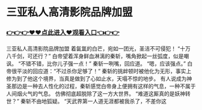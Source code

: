 # 三亚私人高清影院品牌加盟

### <a href="https://github.com/haivs/yaos/issues/1">👉👉👉♥♥点此进入♥观看入口👈👉👉</a>

三亚私人高清影院品牌加盟
着氤氲的白芒，宛如一团光，圣洁不可侵犯！
    “十万八千剑，可还行？”
    白帝望着浑身鲜血淋漓的秦斩，嘴角掀起一丝弧度，似是嘲讽。
    “不错不错，比你儿子强一点！”
    秦斩一咧嘴，回应道。
    “嗯，应该强点。”
    白帝很平淡的回应道：“不过杀你足够了！”
    秦斩的挑衅顿时被他化为无形，事实上修为到了他这个境界，当真是做到了心如止水，天塌不惊的地步。
    有人说成为神圣那边是一种去人性化的过程，秦斩感觉白帝身上便拥有这样的气息，一种不属于人间烟火气的气息。
    仿佛彻底超脱除了这一方大世界。
    “难道这厮真的是妖神转世？”
    秦斩不由地狐疑。
    “天武界第一人道无涯都被我杀了，不差你这
